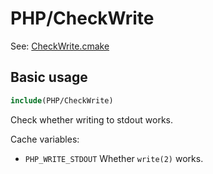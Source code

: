 # PHP/CheckWrite

See: [CheckWrite.cmake](https://github.com/petk/php-build-system/blob/master/cmake/cmake/modules/PHP/CheckWrite.cmake)

## Basic usage

```cmake
include(PHP/CheckWrite)
```

Check whether writing to stdout works.

Cache variables:

* `PHP_WRITE_STDOUT`
  Whether `write(2)` works.
